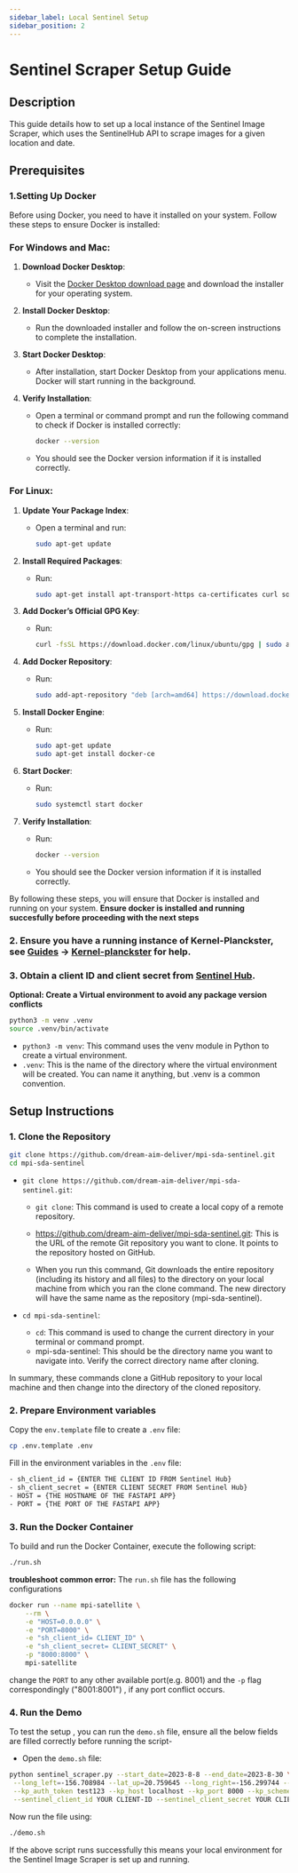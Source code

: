 ```yaml
---
sidebar_label: Local Sentinel Setup 
sidebar_position: 2
---
```


# Sentinel Scraper Setup Guide

## Description
This guide details how to set up a local instance of the Sentinel Image Scraper, which uses the SentinelHub API to scrape images for a given location and date.

## Prerequisites
 ### 1.Setting Up Docker

Before using Docker, you need to have it installed on your system. Follow these steps to ensure Docker is installed:

### For Windows and Mac:

1. **Download Docker Desktop**:
   - Visit the [Docker Desktop download page](https://www.docker.com/products/docker-desktop) and download the installer for your operating system.

2. **Install Docker Desktop**:
   - Run the downloaded installer and follow the on-screen instructions to complete the installation.

3. **Start Docker Desktop**:
   - After installation, start Docker Desktop from your applications menu. Docker will start running in the background.

4. **Verify Installation**:
   - Open a terminal or command prompt and run the following command to check if Docker is installed correctly:
     ```bash
     docker --version
     ```
   - You should see the Docker version information if it is installed correctly.

### For Linux:

1. **Update Your Package Index**:
   - Open a terminal and run:
     ```bash
     sudo apt-get update
     ```

2. **Install Required Packages**:
   - Run:
     ```bash
     sudo apt-get install apt-transport-https ca-certificates curl software-properties-common
     ```

3. **Add Docker’s Official GPG Key**:
   - Run:
     ```bash
     curl -fsSL https://download.docker.com/linux/ubuntu/gpg | sudo apt-key add -
     ```

4. **Add Docker Repository**:
   - Run:
     ```bash
     sudo add-apt-repository "deb [arch=amd64] https://download.docker.com/linux/ubuntu $(lsb_release -cs) stable"
     ```

5. **Install Docker Engine**:
   - Run:
     ```bash
     sudo apt-get update
     sudo apt-get install docker-ce
     ```

6. **Start Docker**:
   - Run:
     ```bash
     sudo systemctl start docker
     ```

7. **Verify Installation**:
   - Run:
     ```bash
     docker --version
     ```
   - You should see the Docker version information if it is installed correctly.

By following these steps, you will ensure that Docker is installed and running on your system.
**Ensure docker is installed and running succesfully before proceeding with the next steps**

### 2. Ensure you have a running instance of Kernel-Planckster, see [Guides](https://dream-aim-deliver.github.io/planckster-docs/docs/category/guides) -> [Kernel-planckster](https://dream-aim-deliver.github.io/planckster-docs/docs/category/kernel-planckster) for help.

### 3. Obtain a client ID and client secret from [Sentinel Hub](https://www.sentinel-hub.com/).

**Optional: Create a Virtual environment to avoid any package version conflicts**
```bash
python3 -m venv .venv
source .venv/bin/activate
```
- `python3 -m venv`: This command uses the venv module in Python to create a virtual environment.
- `.venv`: This is the name of the directory where the virtual environment will be created. You can name it anything, but .venv is a common convention.

## Setup Instructions

### 1. Clone the Repository
```bash
git clone https://github.com/dream-aim-deliver/mpi-sda-sentinel.git
cd mpi-sda-sentinel
```
- `git clone https://github.com/dream-aim-deliver/mpi-sda-sentinel.git`:
    - `git clone`: This command is used to create a local copy of a remote repository.
    
    - https://github.com/dream-aim-deliver/mpi-sda-sentinel.git: This is the URL of the remote Git repository you want to clone. It points to the repository hosted on GitHub.
    
    - When you run this command, Git downloads the entire repository (including its history and all files) to the directory on your local machine from which you ran the clone command. The new directory will have the same name as the repository (mpi-sda-sentinel).

- `cd mpi-sda-sentinel`:
    - `cd`: This command is used to change the current directory in your terminal or command prompt.
    - mpi-sda-sentinel: This should be the directory name you want to navigate into. Verify the correct directory name after cloning.

In summary, these commands clone a GitHub repository to your local machine and then change into the directory of the cloned repository.

### 2. Prepare Environment variables
Copy the `env.template` file to create a `.env` file:
```bash
cp .env.template .env
```
Fill in the environment variables in the `.env` file:
```bash
- sh_client_id = {ENTER THE CLIENT ID FROM Sentinel Hub}
- sh_client_secret = {ENTER CLIENT SECRET FROM Sentinel Hub}
- HOST = {THE HOSTNAME OF THE FASTAPI APP}
- PORT = {THE PORT OF THE FASTAPI APP}
```

### 3. Run the Docker Container
To build and run the Docker Container, execute the following script:
```bash
./run.sh
```
**troubleshoot common error:** The `run.sh` file has the following configurations
```bash
docker run --name mpi-satellite \
    --rm \
    -e "HOST=0.0.0.0" \
    -e "PORT=8000" \
    -e "sh_client_id= CLIENT_ID" \
    -e "sh_client_secret= CLIENT_SECRET" \
    -p "8000:8000" \
    mpi-satellite
```
change the `PORT` to any other available port(e.g. 8001) and the `-p` flag correspondingly ("8001:8001") , if any port conflict occurs.

### 4. Run the Demo
To test the setup , you can run the `demo.sh` file, ensure all the below fields are filled correctly before running the script-
- Open the `demo.sh` file:

```bash
python sentinel_scraper.py --start_date=2023-8-8 --end_date=2023-8-30 \
 --long_left=-156.708984 --lat_up=20.759645 --long_right=-156.299744 --lat_down=20.955027 --log-level="INFO" \
 --kp_auth_token test123 --kp_host localhost --kp_port 8000 --kp_scheme http \
 --sentinel_client_id YOUR CLIENT-ID --sentinel_client_secret YOUR CLIENT SECRET  \
```
Now run the file using:
```bash
./demo.sh
```

If the above script runs successfully this means your local environment for the Sentinel Image Scraper is set up and running.
